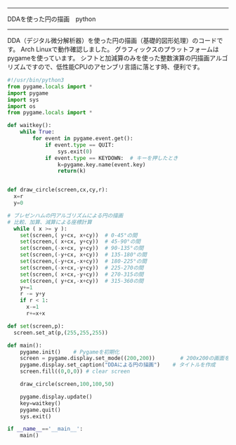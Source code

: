 


**************************************************


DDAを使った円の描画　python


**************************************************


DDA（デジタル微分解析器）を使った円の描画（基礎的図形処理）のコードです。
Arch Linuxで動作確認しました。
グラフィックスのプラットフォームはpygameを使っています。
シフトと加減算のみを使った整数演算の円描画アルゴリズムですので、低性能CPUのアセンブリ言語に落とす時、便利です。

```ddacircle.py
#!/usr/bin/python3
from pygame.locals import *
import pygame
import sys
import os
from pygame.locals import *

def waitkey():
    while True:
        for event in pygame.event.get():
            if event.type == QUIT:
                sys.exit(0)
            if event.type == KEYDOWN:  # キーを押したとき
                k=pygame.key.name(event.key)
                return(k)


def draw_circle(screen,cx,cy,r):
  x=r
  y=0

# ブレゼンハムの円アルゴリズムによる円の描画
# 比較、加算、減算による座標計算
  while ( x >= y ):
    set(screen,( y+cx, x+cy))  # 0-45°の間
    set(screen,( x+cx, y+cy))  # 45-90°の間
    set(screen,(-x+cx, y+cy))  # 90-135°の間
    set(screen,(-y+cx, x+cy))  # 135-180°の間
    set(screen,(-y+cx,-x+cy))  # 180-225°の間
    set(screen,(-x+cx,-y+cy))  # 225-270の間
    set(screen,( x+cx,-y+cy))  # 270-315の間
    set(screen,( y+cx,-x+cy))  # 315-360の間
    y+=1
    r -= y+y
    if r < 1:
      x-=1
      r+=x+x

def set(screen,p):
  screen.set_at(p,(255,255,255))

def main():
    pygame.init()    # Pygameを初期化
    screen = pygame.display.set_mode((200,200))        # 200x200の画面を作成
    pygame.display.set_caption("DDAによる円の描画")    # タイトルを作成
    screen.fill((0,0,0)) # clear screen

    draw_circle(screen,100,100,50)

    pygame.display.update()
    key=waitkey()
    pygame.quit()
    sys.exit()

if __name__=='__main__':
    main()

```
